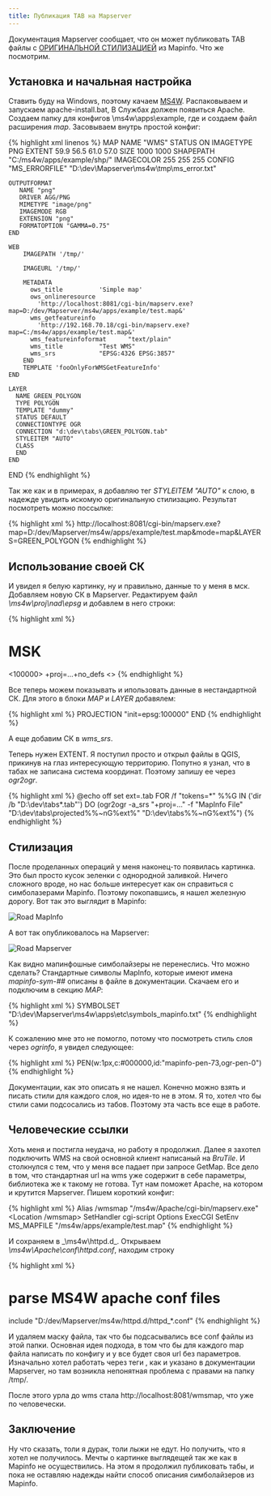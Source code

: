 ```yaml
---
title: Публикация TAB на Mapserver
---
```

Документация Mapserver сообщает, что он может публиковать TAB файлы с [ОРИГИНАЛЬНОЙ СТИЛИЗАЦИЕЙ](http://demo.mapserver.org/cgi-bin/mapserv?map=%2Fosgeo%2Fmapserver%2Fogr-demos%2Fyk_demo%2Fyk.map&layer=lakes&layer=streams&zoomsize=2&zoomdir=1) из Mapinfo.
Что же посмотрим. 

Установка и начальная настройка
---------------------

Ставить буду на Windows, поэтому качаем [MS4W](https://www.ms4w.com/). Распаковываем и запускаем apache-install.bat,
В Службах должен появиться Apache.
Создаем папку для конфигов \ms4w\apps\example\, где и создаем файл расширения _map_.
Засовываем внутрь простой конфиг:


{% highlight xml linenos %}
MAP
  NAME           "WMS"
  STATUS         ON
  IMAGETYPE      PNG
  EXTENT         59.9 56.5 61.0 57.0
  SIZE           1000 1000
  SHAPEPATH      "C:/ms4w/apps/example/shp/"
  IMAGECOLOR     255 255 255
  CONFIG "MS_ERRORFILE" "D:\dev\Mapserver\ms4w\tmp\ms_error.txt"

	OUTPUTFORMAT
	   NAME "png"
	   DRIVER AGG/PNG
	   MIMETYPE "image/png"
	   IMAGEMODE RGB
	   EXTENSION "png"
	   FORMATOPTION "GAMMA=0.75"
	END
	
	WEB
		IMAGEPATH '/tmp/'

		IMAGEURL '/tmp/'

		METADATA
		  ows_title          'Simple map'
		  ows_onlineresource  
			'http://localhost:8081/cgi-bin/mapserv.exe?map=D:/dev/Mapserver/ms4w/apps/example/test.map&'
		  wms_getfeatureinfo         
			'http://192.168.70.18/cgi-bin/mapserv.exe?map=C:/ms4w/apps/example/test.map&'
		  wms_featureinfoformat      "text/plain"
		  wms_title          "Test WMS"
		  wms_srs            "EPSG:4326 EPSG:3857"
		END
		TEMPLATE 'fooOnlyForWMSGetFeatureInfo'
	END
  
	LAYER
	  NAME GREEN_POLYGON
	  TYPE POLYGON
	  TEMPLATE "dummy"
	  STATUS DEFAULT
	  CONNECTIONTYPE OGR
	  CONNECTION "d:\dev\tabs\GREEN_POLYGON.tab"
	  STYLEITEM "AUTO"
	  CLASS
	  END
	END
END
{% endhighlight %}

Так же как и в примерах, я добавляю тег _STYLEITEM "AUTO"_ к слою, в надежде увидить искомую оригинальную стилизацию.
Результат посмотреть можно поссылке:

{% highlight xml %}
http://localhost:8081/cgi-bin/mapserv.exe?map=D:/dev/Mapserver/ms4w/apps/example/test.map&mode=map&LAYERS=GREEN_POLYGON
{% endhighlight %}
 
Использование своей СК
---------------------

И увидел я белую картинку, ну и правильно, данные то у меня в мск. Добавляем новую СК в Mapserver.
Редактируем файл _\ms4w\proj\nad\epsg_ и добавлем в него строки:

{% highlight xml %}
# MSK
<100000> +proj=...+no_defs  <>
{% endhighlight %}

Все теперь можем показывать и ипользовать данные в нестандартной СК. Для этого в блоки _MAP_ и _LAYER_ добавялем:

{% highlight xml %}
PROJECTION
  "init=epsg:100000"
END
{% endhighlight %}

А еще добавим СК в _wms_srs_.

Теперь нужен EXTENT. Я поступил просто и открыл файлы в QGIS, прикинув на глаз интересующую территорию.
Попутно я узнал, что в табах не записана система координат. Поэтому запишу ее через _ogr2ogr_.

{% highlight xml %}
@echo off
set ext=.tab
FOR /f "tokens=*" %%G IN ('dir /b "D:\dev\tabs\*.tab"') 
	DO (ogr2ogr -a_srs "+proj=..." -f "MapInfo File" "D:\dev\tabs\projected\%%~nG%ext%" "D:\dev\tabs\%%~nG%ext%")
{% endhighlight %}

Стилизация
---------------------

После проделанных операций у меня наконец-то появилась картинка. Это был просто кусок зеленки с однородной заливкой.
Ничего сложного вроде, но нас больше интересует как он справиться с симболазерами Mapinfo. Поэтому покопавшись, я нашел железную дорогу.
Вот так это выглядит в Mapinfo:

![Road MapInfo](/blog/img/2018-03-09/road_mapinfo.jpg "Road MapInfo")

А вот так опубликовалось на Mapserver:

![Road Mapserver](/blog/img/2018-03-09/road_mapserver.jpg "Road Mapserver")

Как видно мапинфошные симболайзеры не перенеслись.
Что можно сделать? Стандартные символы MapInfo, которые имеют имена _mapinfo-sym-##_ описаны в файле в документации.
Скачаем его и подключим в секцию _MAP_:

{% highlight xml %}
SYMBOLSET      "D:\dev\Mapserver\ms4w\apps\etc\symbols_mapinfo.txt"
{% endhighlight %}

К сожалению мне это не помогло, потому что посмотреть стиль слоя через _ogrinfo_, я увидел следующее:

{% highlight xml %}
PEN(w:1px,c:#000000,id:"mapinfo-pen-73,ogr-pen-0")
{% endhighlight %}

Документации, как это описать я не нашел. Конечно можно взять и писать стили для каждого слоя, но идея-то не в этом.
Я то, хотел что бы стили сами подсосались из табов. Поэтому эта часть все еще в работе.

Человеческие ссылки
---------------------

Хоть меня и постигла неудача, но работу я продолжил. Далее я захотел подключить WMS на свой основной клиент написаный на _BruTile_.
И столкнулся с тем, что у меня все падает при запросе GetMap. Все дело в том, что стандартная url на wms уже содержит в себе параметры,
библиотека же к такому не готова.
Тут нам поможет Apache, на котором и крутится Mapserver. Пишем короткий конфиг:

{% highlight xml %}
Alias /wmsmap "/ms4w/Apache/cgi-bin/mapserv.exe"
<Location /wmsmap>
   SetHandler cgi-script
   Options ExecCGI
   SetEnv MS_MAPFILE "/ms4w/apps/example/test.map"
</Location>
{% endhighlight %}

И сохраняем в _\ms4w\httpd.d\_. Открываем _\ms4w\Apache\conf\httpd.conf_, находим строку 

{% highlight xml %}
# parse MS4W apache conf files
include "D:/dev/Mapserver/ms4w/httpd.d/httpd_*.conf"
{% endhighlight %}

И удаляем маску файла, так что бы подсасывались все conf файлы из этой папки. Основная идея подхода, в том что бы для каждого map файла
написать по конфигу и у все будет своя url без параметров.
Изначально хотел работать через теги <Directory>, как и указано в документации Mapserver, но там возникла непонятная проблема с 
правами на папку /tmp/.

После этого урла до wms стала http://localhost:8081/wmsmap, что уже по человечески. 

Заключение
---------------------

Ну что сказать, толи я дурак, толи лыжи не едут. Но получить, что я хотел не получилось. Мечты о картинке выглядещей так же как в Mapinfo не осуществились.
На этом я продолжил публиковать табы, и пока не оставляю надежды найти способ описания симболайзеров из Mapinfo.


